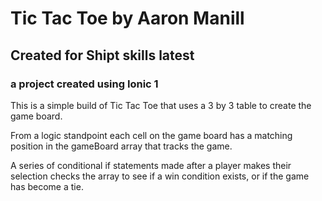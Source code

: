 # Tic Tac Toe by Aaron Manill

## Created for Shipt skills latest

### a project created using Ionic 1

This is a simple build of Tic Tac Toe that uses a 3 by 3 table to create the game board.

From a logic standpoint each cell on the game board has a matching position in the gameBoard array that tracks the game.

A series of conditional if statements made after a player makes their selection checks the array to see if a win condition exists, or if the game has become a tie.

